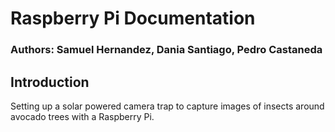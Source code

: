 # Raspberry Pi Documentation 

### Authors: Samuel Hernandez, Dania Santiago, Pedro Castaneda 

## Introduction
Setting up a solar powered camera trap to capture images of insects around avocado trees with a Raspberry Pi. 

